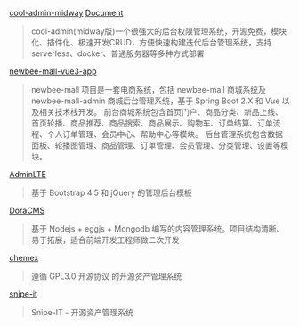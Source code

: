 [cool-admin-midway](https://github.com/cool-team-official/cool-admin-midway) [Document](https://cool-js.com/)
> cool-admin(midway版)一个很强大的后台权限管理系统，开源免费，模块化、插件化、极速开发CRUD，方便快速构建迭代后台管理系统，支持serverless、docker、普通服务器等多种方式部署

[newbee-mall-vue3-app](https://github.com/newbee-ltd/newbee-mall-vue3-app)
> newbee-mall 项目是一套电商系统，包括 newbee-mall 商城系统及 newbee-mall-admin 商城后台管理系统，基于 Spring Boot 2.X 和 Vue 以及相关技术栈开发。 前台商城系统包含首页门户、商品分类、新品上线、首页轮播、商品推荐、商品搜索、商品展示、购物车、订单结算、订单流程、个人订单管理、会员中心、帮助中心等模块。 后台管理系统包含数据面板、轮播图管理、商品管理、订单管理、会员管理、分类管理、设置等模块。

[AdminLTE](https://github.com/ColorlibHQ/AdminLTE)
> 基于 Bootstrap 4.5 和 jQuery 的管理后台模板

[DoraCMS](https://github.com/doramart/DoraCMS)
> 基于 Nodejs + eggjs + Mongodb 编写的内容管理系统。项目结构清晰、易于拓展，适合前端开发工程师做二次开发

[chemex](https://github.com/celaraze/chemex)
> 遵循 GPL3.0 开源协议 的开源资产管理系统

[snipe-it](https://github.com/snipe/snipe-it)
> Snipe-IT - 开源资产管理系统

